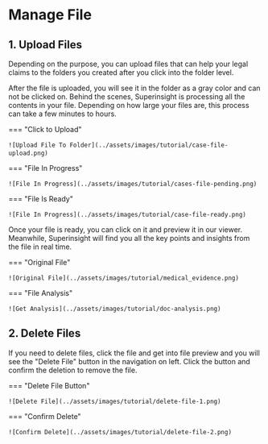 # Manage File

## 1. Upload Files

Depending on the purpose, you can upload files that can help your legal claims to the folders you created after you click into the folder level.

After the file is uploaded, you will see it in the folder as a gray color and can not be clicked on. Behind the scenes, Superinsight is processing all the contents in your file. Depending on how large your files are, this process can take a few minutes to hours.

=== "Click to Upload"

    ![Upload File To Folder](../assets/images/tutorial/case-file-upload.png)

=== "File In Progress"

    ![File In Progress](../assets/images/tutorial/cases-file-pending.png)

=== "File Is Ready"

    ![File In Progress](../assets/images/tutorial/case-file-ready.png)

Once your file is ready, you can click on it and preview it in our viewer. Meanwhile, Superinsight will find you all the key points and insights from the file in real time.

=== "Original File"

    ![Original File](../assets/images/tutorial/medical_evidence.png)

=== "File Analysis"

    ![Get Analysis](../assets/images/tutorial/doc-analysis.png)

## 2. Delete Files

If you need to delete files, click the file and get into file preview and you will see the "Delete File" button in the navigation on left. Click the button and confirm the deletion to remove the file.

=== "Delete File Button"

    ![Delete File](../assets/images/tutorial/delete-file-1.png)

=== "Confirm Delete"

    ![Confirm Delete](../assets/images/tutorial/delete-file-2.png)